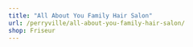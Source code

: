 ```yaml
---
title: "All About You Family Hair Salon"
url: /perryville/all-about-you-family-hair-salon/
shop: Friseur
---
```

